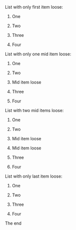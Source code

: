 List with only first item loose:

 1. One

 1. Two
 1. Three
 1. Four

List with only one mid item loose:

 1. One
 1. Two

 1. Mid item loose

 1. Three
 1. Four

List with two mid items loose:

 1. One
 1. Two

 1. Mid item loose

 1. Mid item loose

 1. Three
 1. Four

List with only last item loose:

 1. One
 1. Two
 1. Three

 1. Four

The end
